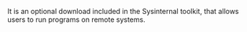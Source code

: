 It is an optional download included in the Sysinternal toolkit, that allows users to run programs on remote systems.